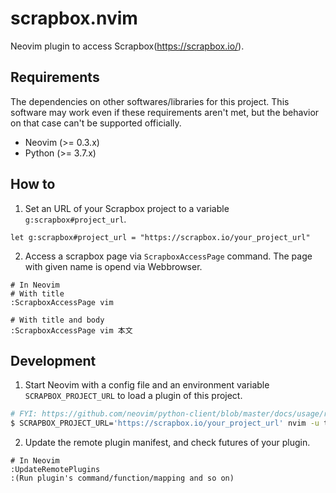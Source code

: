 scrapbox.nvim
==================================================

Neovim plugin to access Scrapbox(<https://scrapbox.io/>).

Requirements
------------

The dependencies on other softwares/libraries for this project. 
This software may work even if these requirements aren't met, but the behavior on that case can't be supported officially.

- Neovim (>= 0.3.x)
- Python (>= 3.7.x)

How to
------

1. Set an URL of your Scrapbox project to a variable `g:scrapbox#project_url`.

```vim
let g:scrapbox#project_url = "https://scrapbox.io/your_project_url"
```

2. Access a scrapbox page via `ScrapboxAccessPage` command.
   The page with given name is opend via Webbrowser.

```
# In Neovim
# With title
:ScrapboxAccessPage vim

# With title and body
:ScrapboxAccessPage vim 本文
```

Development
-----------

1. Start Neovim with a config file and an environment variable `SCRAPBOX_PROJECT_URL` to load a plugin of this project.

```bash
# FYI: https://github.com/neovim/python-client/blob/master/docs/usage/remote-plugins.rst
$ SCRAPBOX_PROJECT_URL='https://scrapbox.io/your_project_url' nvim -u tests/vimrc
```

2. Update the remote plugin manifest, and check futures of your plugin.

```
# In Neovim
:UpdateRemotePlugins
:(Run plugin's command/function/mapping and so on)
```
